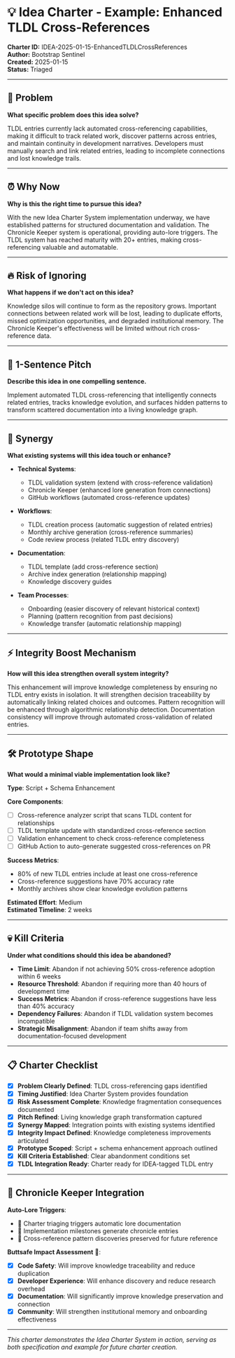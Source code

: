 # 💡 Idea Charter - Example: Enhanced TLDL Cross-References

**Charter ID:** IDEA-2025-01-15-EnhancedTLDLCrossReferences  
**Author:** Bootstrap Sentinel  
**Created:** 2025-01-15  
**Status:** Triaged  

---

## 🎯 Problem

**What specific problem does this idea solve?**

TLDL entries currently lack automated cross-referencing capabilities, making it difficult to track related work, discover patterns across entries, and maintain continuity in development narratives. Developers must manually search and link related entries, leading to incomplete connections and lost knowledge trails.

---

## ⏰ Why Now

**Why is this the right time to pursue this idea?**

With the new Idea Charter System implementation underway, we have established patterns for structured documentation and validation. The Chronicle Keeper system is operational, providing auto-lore triggers. The TLDL system has reached maturity with 20+ entries, making cross-referencing valuable and automatable.

---

## 🔥 Risk of Ignoring

**What happens if we don't act on this idea?**

Knowledge silos will continue to form as the repository grows. Important connections between related work will be lost, leading to duplicate efforts, missed optimization opportunities, and degraded institutional memory. The Chronicle Keeper's effectiveness will be limited without rich cross-reference data.

---

## 🚀 1-Sentence Pitch

**Describe this idea in one compelling sentence.**

Implement automated TLDL cross-referencing that intelligently connects related entries, tracks knowledge evolution, and surfaces hidden patterns to transform scattered documentation into a living knowledge graph.

---

## 🔗 Synergy

**What existing systems will this idea touch or enhance?**

- **Technical Systems**: 
  - TLDL validation system (extend with cross-reference validation)
  - Chronicle Keeper (enhanced lore generation from connections)
  - GitHub workflows (automated cross-reference updates)

- **Workflows**: 
  - TLDL creation process (automatic suggestion of related entries)
  - Monthly archive generation (cross-reference summaries)
  - Code review process (related TLDL entry discovery)

- **Documentation**: 
  - TLDL template (add cross-reference section)
  - Archive index generation (relationship mapping)
  - Knowledge discovery guides

- **Team Processes**: 
  - Onboarding (easier discovery of relevant historical context)
  - Planning (pattern recognition from past decisions)
  - Knowledge transfer (automatic relationship mapping)

---

## ⚡ Integrity Boost Mechanism

**How will this idea strengthen overall system integrity?**

This enhancement will improve knowledge completeness by ensuring no TLDL entry exists in isolation. It will strengthen decision traceability by automatically linking related choices and outcomes. Pattern recognition will be enhanced through algorithmic relationship detection. Documentation consistency will improve through automated cross-validation of related entries.

---

## 🛠️ Prototype Shape

**What would a minimal viable implementation look like?**

**Type**: Script + Schema Enhancement

**Core Components**:
- [ ] Cross-reference analyzer script that scans TLDL content for relationships
- [ ] TLDL template update with standardized cross-reference section
- [ ] Validation enhancement to check cross-reference completeness
- [ ] GitHub Action to auto-generate suggested cross-references on PR

**Success Metrics**:
- 80% of new TLDL entries include at least one cross-reference
- Cross-reference suggestions have 70% accuracy rate
- Monthly archives show clear knowledge evolution patterns

**Estimated Effort**: Medium  
**Estimated Timeline**: 2 weeks

---

## 💀 Kill Criteria

**Under what conditions should this idea be abandoned?**

- **Time Limit**: Abandon if not achieving 50% cross-reference adoption within 6 weeks
- **Resource Threshold**: Abandon if requiring more than 40 hours of development time
- **Success Metrics**: Abandon if cross-reference suggestions have less than 40% accuracy
- **Dependency Failures**: Abandon if TLDL validation system becomes incompatible
- **Strategic Misalignment**: Abandon if team shifts away from documentation-focused development

---

## 📋 Charter Checklist

- [x] **Problem Clearly Defined**: TLDL cross-referencing gaps identified
- [x] **Timing Justified**: Idea Charter System provides foundation
- [x] **Risk Assessment Complete**: Knowledge fragmentation consequences documented
- [x] **Pitch Refined**: Living knowledge graph transformation captured
- [x] **Synergy Mapped**: Integration points with existing systems identified
- [x] **Integrity Impact Defined**: Knowledge completeness improvements articulated
- [x] **Prototype Scoped**: Script + schema enhancement approach outlined
- [x] **Kill Criteria Established**: Clear abandonment conditions set
- [x] **TLDL Integration Ready**: Charter ready for IDEA-tagged TLDL entry

---

## 🔮 Chronicle Keeper Integration

**Auto-Lore Triggers**:
- 🧠 Charter triaging triggers automatic lore documentation
- 📜 Implementation milestones generate chronicle entries
- 🎯 Cross-reference pattern discoveries preserved for future reference

**Buttsafe Impact Assessment** 🍑:
- [x] **Code Safety**: Will improve knowledge traceability and reduce duplication
- [x] **Developer Experience**: Will enhance discovery and reduce research overhead
- [x] **Documentation**: Will significantly improve knowledge preservation and connection
- [x] **Community**: Will strengthen institutional memory and onboarding effectiveness

---

*This charter demonstrates the Idea Charter System in action, serving as both specification and example for future charter creation.*